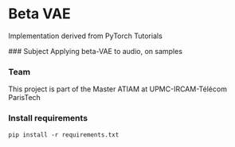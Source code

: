 # Beta VAE
Implementation derived from PyTorch Tutorials

### Subject
Applying beta-VAE to audio, on samples

### Team
This project is part of the Master ATIAM at UPMC-IRCAM-Télécom ParisTech


### Install requirements
`pip install -r requirements.txt`
